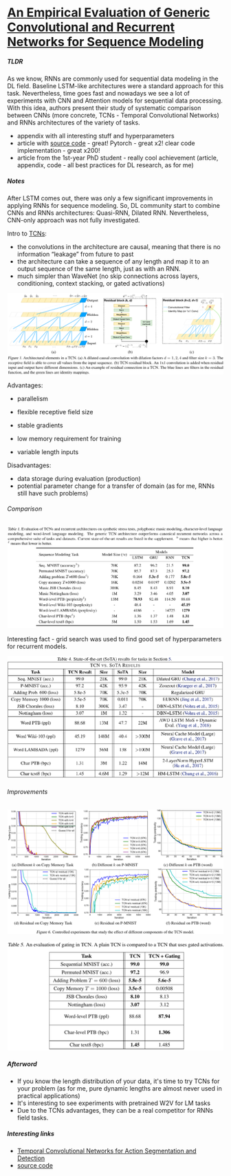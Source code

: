 # [An Empirical Evaluation of Generic Convolutional and Recurrent Networks for Sequence Modeling](https://arxiv.org/abs/1803.01271)

##### TLDR

As we know, RNNs are commonly used for sequential data modeling in the DL field. Baseline LSTM-like architectures were a standard approach for this task. Nevertheless, time goes fast and nowadays we see a lot of experiments with CNN and Attention models for sequential data processing. With this idea, authors present their study of systematic comparison between CNNs (more concrete, TCNs - Temporal Convolutional Networks) and RNNs architectures of the variety of tasks.

- appendix with all interesting stuff and hyperparameters
- article with [source code](https://github.com/locuslab/TCN) - great! Pytorch - great x2! clear code implementation - great x200!
- article from the 1st-year PhD student - really cool achievement (article, appendix, code - all best practices for DL research, as for me)

##### Notes

After LSTM comes out, there was only a few significant improvements in applying RNNs for sequence modeling. So, DL community start to combine CNNs and RNNs architectures: Quasi-RNN, Dilated RNN. Nevertheless, CNN-only approach was not fully investigated.

Intro to [TCNs](https://arxiv.org/abs/1611.05267):
- the convolutions in the architecture are causal, meaning that there is no information “leakage” from future to past
- the architecture can take a sequence of any length and map it to an output sequence of the same length, just as with an RNN.
- much simpler than WaveNet (no skip connections across layers, conditioning, context stacking, or gated activations)


![alt text](./1803_cnn_vs_rnn/f1.png)

Advantages:

- parallelism
- flexible receptive field size


- stable gradients
- low memory requirement for training
- variable length inputs

Disadvantages:

- data storage during evaluation (production)
- potential parameter change for a transfer of domain (as for me, RNNs still have such problems)

###### Comparison

![alt text](./1803_cnn_vs_rnn/t1.png)

Interesting fact - grid search was used to find good set of hyperparameters for recurrent models.

![alt text](./1803_cnn_vs_rnn/t4.png)

###### Improvements

![alt text](./1803_cnn_vs_rnn/f6.png)

![alt text](./1803_cnn_vs_rnn/t5.png)

##### Afterword

- If you know the length distribution of your data, it's time to try TCNs for your problem (as for me, pure dynamic lengths are almost never used in practical applications)
- It's interesting to see experiments with pretrained W2V for LM tasks
- Due to the TCNs advantages, they can be a real competitor for RNNs field tasks.

##### Interesting links

- [Temporal Convolutional Networks for Action Segmentation and Detection](https://arxiv.org/abs/1611.05267)
- [source code](https://github.com/locuslab/TCN)

